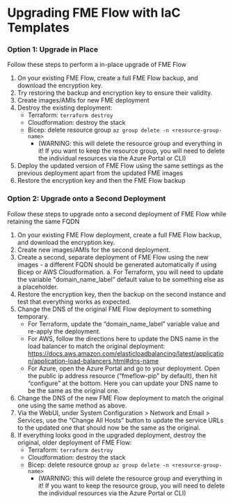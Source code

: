 # Upgrading FME Flow with IaC Templates 

### Option 1: Upgrade in Place 
Follow these steps to perform a in-place upgrade of FME Flow

1. On your existing FME Flow, create a full FME Flow backup, and download the encryption key. 
2. Try restoring the backup and encryption key to ensure their validity. 
3. Create images/AMIs for new FME deployment
4. Destroy the existing deployment: 
    - Terraform: ```terraform destroy```
    - Cloudformation: destroy the stack
    - Bicep: delete resource group ```az group delete -n <resource-group-name>```
      - (WARNING: this will delete the resource group and everything in it! If you want to keep the resource group, you will need to delete the individual resources via the Azure Portal or CLI)
5. Deploy the updated version of FME Flow using the same settings as the previous deployment apart from the updated FME images
6. Restore the encryption key and then the FME Flow backup

### Option 2: Upgrade onto a Second Deployment
Follow these steps to upgrade onto a second deployment of FME Flow while retaining the same FQDN

1. On your existing FME Flow deployment, create a full FME Flow backup, and download the encryption key. 
2. Create new images/AMIs for the second deployment. 
3. Create a second, separate deployment of FME Flow using the new images - a different FQDN should be generated automatically if using Bicep or AWS Cloudformation.
    a. For Terraform, you will need to update the variable "domain_name_label” default value to be something else as a placeholder.
4. Restore the encryption key, then the backup on the second instance and test that everything works as expected.
5. Change the DNS of the original FME Flow deployment to something temporary.
    - For Terraform, update the “domain_name_label” variable value and re-apply the deployment. 
    - For AWS, follow the directions here to update the DNS name in the load balancer to match the original deployment: https://docs.aws.amazon.com/elasticloadbalancing/latest/application/application-load-balancers.html#dns-name
    - For Azure, open the Azure Portal and go to your deployment. Open the public ip address resource (“fmeflow-pip” by default), then hit “configure” at the bottom. Here you can update your DNS name to be the same as the original one.
6. Change the DNS of the new FME Flow deployment to match the original one using the same method as above.
7. Via the WebUI, under System Configuration > Network and Email > Services, use the “Change All Hosts” button to update the service URLs to the updated one that should now be the same as the original. 
8. If everything looks good in the upgraded deployment, destroy the original, older deployment of FME Flow: 
    - Terraform: ```terraform destroy```
    - Cloudformation: destroy the stack
    - Bicep: delete resource group ```az group delete -n <resource-group-name>```
      - (WARNING: this will delete the resource group and everything in it! If you want to keep the resource group, you will need to delete the individual resources via the Azure Portal or CLI)



